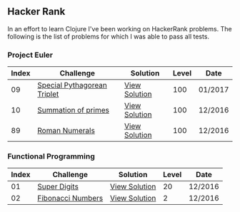 ## Hacker Rank

In an effort to learn Clojure I've been working on HackerRank problems. The following is the list of problems for which I was able to pass all tests.

### Project Euler

Index     | Challenge                        | Solution            |Level | Date
----------| ---------------------------------| --------------------|------| -------
09        | [Special Pythagorean Triplet][9] | [View Solution][10] | 100  | 01/2017
10        | [Summation of primes][1]         | [View Solution][2]  | 100  | 12/2016
89        | [Roman Numerals][3]              | [View Solution][4]  | 100  | 12/2016


### Functional Programming

Index     | Challenge                    | Solution            |Level | Date
----------| -----------------------------| --------------------|------| --------
01        | [Super Digits][5]            | [View Solution][6]  | 20   | 12/2016
02        | [Fibonacci Numbers][7]       | [View Solution][8]  |  2   | 12/2016

[1]:https://www.hackerrank.com/contests/projecteuler/challenges/euler010
[2]:https://github.com/edalorzo/hacker-rank-clojure/blob/master/src/project_euler/euler10.clj
[3]:https://www.hackerrank.com/contests/projecteuler/challenges/euler089
[4]:https://github.com/edalorzo/hacker-rank-clojure/blob/master/src/project_euler/euler89.clj
[5]:https://www.hackerrank.com/challenges/super-digit
[6]:https://github.com/edalorzo/hacker-rank-clojure/blob/master/src/func_proc/super_digits.clj
[7]:https://www.hackerrank.com/challenges/functional-programming-warmups-in-recursion---fibonacci-numbers
[8]:https://github.com/edalorzo/hacker-rank-clojure/blob/master/src/func_proc/fibonacci.clj
[9]:https://www.hackerrank.com/contests/projecteuler/challenges/euler009
[10]:https://github.com/edalorzo/hacker-rank-clojure/blob/master/src/project_euler/euler09.clj

